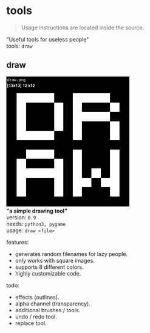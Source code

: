 # tools
>Usage instructions are located inside the source.

"Useful tools for useless people"  
tools: `draw`

## draw
![Image](img/draw.png)  
**"a simple drawing tool"**  
version: `0.9`  
needs: `python3, pygame`  
usage: `draw <file>`  

features:
* generates random filenames for lazy people.
* only works with square images.
* supports 8 different colors.
* highly customizable code.

todo:
* effects (outlines).
* alpha channel (transparency).
* additional brushes / tools.
* undo / redo tool.
* replace tool.
